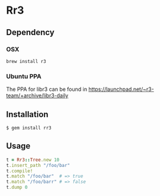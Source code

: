 # Rr3

## Dependency

### OSX

    brew install r3

### Ubuntu PPA

The PPA for libr3 can be found in https://launchpad.net/~r3-team/+archive/libr3-daily

## Installation

    $ gem install rr3

## Usage

```ruby
t = Rr3::Tree.new 10
t.insert_path "/foo/bar"
t.compile!
t.match "/foo/bar"  # => true
t.match "/foo/barr" # => false
t.dump 0
```